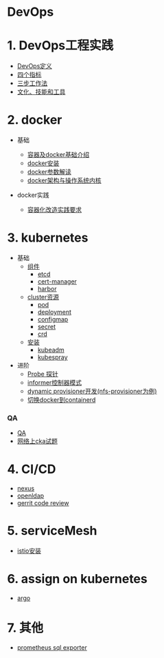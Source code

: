 # DevOps

# 1. DevOps工程实践

- [DevOps定义](devops/basicknowledge.md)
- [四个指标](devops/data.md)
- [三步工作法](devops/threestep.md)
- [文化、技能和工具](devops/toolsculture.md)

# 2. docker

- 基础
  - [容器及docker基础介绍](docker/dockerbase.md)
  - [docker安装](docker/dockerinstall.md)
  - [docker参数解读](docker/dockerparameter.md)
  - [docker架构与操作系统内核](docker/dockerinfra.md)

- docker实践
  - [容器化改造实践要求](docker/containergo.md)


# 3. kubernetes
- 基础
  - [组件](kubernetes/components.md)
    - [etcd](kubernetes/etcd.md)
    - [cert-manager](kubernetes/cert-manager.md)
    - [harbor](kubernetes/harbor.md)
  - [cluster资源](kubrenetes/resources.md)
    - [pod](kubernetes/pod.md)
    - [deployment](kubernetes/deployment.md)
    - [configmap](kubernetes/configmap.md)
    - [secret](kubernetes/secret.md)
    - [crd](kubernetes/crd.md)
  - [安装](kubernetes/install.md)
    - [kubeadm](kubernetes/kubeadm.md)
    - [kubespray](kubernetes/kubespray.md)
- 进阶
  - [Probe 探针](kubernetes/probe.md)
  - [informer控制器模式](kubernetes/informer.md)
  - [dynamic provisioner开发(nfs-provisioner为例)](kubernetes/dynamic-provisioner.md)
  - [切换docker到containerd](kubernetes/containerd.md)


### QA
- [QA](kubernetes/QA.md)
- [网络上cka试题](kubernetes/cka.md)


# 4. CI/CD

- [nexus](cicd/nexus.md)
- [openldap](cicd/openldap.md)
- [gerrit code review](cicd/gerrit.md)


# 5. serviceMesh
- [istio安装](istio/istio.md)

# 6. assign on kubernetes

- [argo](serverless/argo.md)

# 7. 其他

- [prometheus sql exporter](kubernetes/sql-exporter.md)

